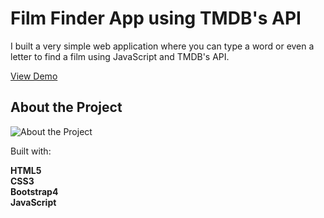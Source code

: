 # Film Finder App using TMDB's API

I built a very simple web application where you can type a word or even a letter to find a film using JavaScript and TMDB's API.

<a href="https://newsdatasummaryapp.herokuapp.com/" target="_blank">View Demo</a>

## About the Project

![About the Project](images/screenshot.png)

Built with:

<strong>HTML5</strong><br>
<strong>CSS3</strong><br>
<strong>Bootstrap4</trong><br>
<strong>JavaScript</strong>




